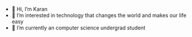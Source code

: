 - 👋 Hi, I’m Karan 
- 👀 I’m interested in technology that changes the world and makes our life easy
- 🌱 I’m currently an computer science undergrad student

<!---
slothtae/slothtae is a ✨ special ✨ repository because its `README.md` (this file) appears on your GitHub profile.
You can click the Preview link to take a look at your changes.
--->
